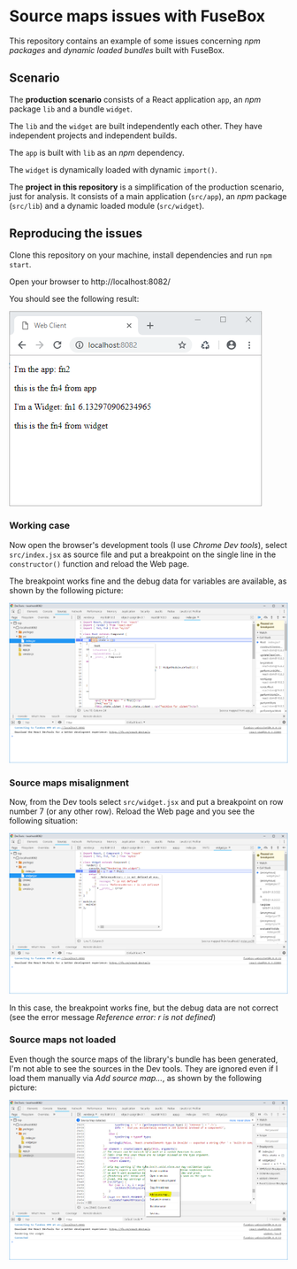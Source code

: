 # Source maps issues with FuseBox

This repository contains an example of some issues concerning *npm packages* and *dynamic loaded bundles* built with FuseBox.

## Scenario

The **production scenario** consists of a React application `app`, an *npm* package `lib` and a bundle `widget`.

The `lib` and the `widget` are built independently each other. They have independent projects and independent builds.

The `app` is built with `lib` as an *npm* dependency.

The `widget` is dynamically loaded with dynamic `import()`.



The **project in this repository** is a simplification of the production scenario, just for analysis. It consists of a main application (`src/app`), an *npm* package (`src/lib`) and a dynamic loaded module (`src/widget`).

## Reproducing the issues

Clone this repository on your machine, install dependencies and run `npm start`.

Open your browser to http://localhost:8082/

You should see the following result:

![1551363648099](images/home-browser.png)

### Working case

Now open the browser's development tools (I use *Chrome Dev tools*), select `src/index.jsx` as source file and put a breakpoint on the single line in the `constructor()` function and reload the Web page.

The breakpoint works fine and the debug data for variables are available, as shown by the following picture:

![1551364558446](images/working-case-breakpoint.png)



### Source maps misalignment

Now, from the Dev tools select `src/widget.jsx` and put a breakpoint on row number 7 (or any other row). Reload the Web page and you see the following situation:

![1551365154249](images/not-working-case-widget-breakpoint.png)

In this case, the breakpoint works fine, but the debug data are not correct (see the error message *Reference error: r is not defined*)

### Source maps not loaded

Even though the source maps of the library's bundle has been generated, I'm not able to see the sources in the Dev tools. They are ignored even if I load them manually via *Add source map...*, as shown by the following picture:

![1551366100801](images/not-working-case-library.png)

